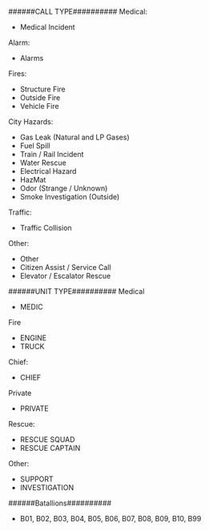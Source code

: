 ######CALL TYPE##########
Medical:
* Medical Incident

Alarm:
* Alarms

Fires:
* Structure Fire
* Outside Fire
* Vehicle Fire

City Hazards:
* Gas Leak (Natural and LP Gases)
* Fuel Spill
* Train / Rail Incident
* Water Rescue
* Electrical Hazard
* HazMat
* Odor (Strange / Unknown)
* Smoke Investigation (Outside)

Traffic:
* Traffic Collision


Other:
* Other
* Citizen Assist / Service Call
* Elevator / Escalator Rescue

######UNIT TYPE##########
Medical
* MEDIC

Fire
* ENGINE
* TRUCK

Chief:
* CHIEF

Private
* PRIVATE

Rescue:
* RESCUE SQUAD
* RESCUE CAPTAIN

Other:
* SUPPORT
* INVESTIGATION

######Batallions##########
* B01, B02, B03, B04, B05, B06, B07, B08, B09, B10, B99
